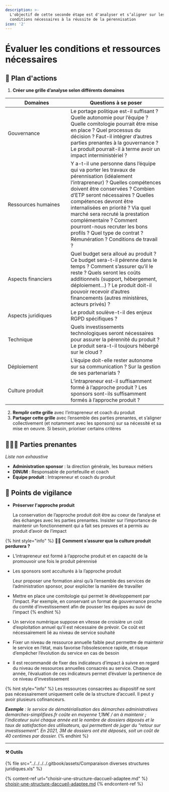 ```yaml
---
description: >-
  L'objectif de cette seconde étape est d'analyser et s’aligner sur les
  conditions nécessaires à la réussite de la pérennisation
icon: '2'
---
```


# Évaluer les conditions et ressources nécessaires

## 🚀 Plan d'actions <a href="#plan-dactions" id="plan-dactions"></a>

1. **Créer une grille d’analyse selon différents domaines**

<table><thead><tr><th width="184">Domaines</th><th>Questions à se poser</th></tr></thead><tbody><tr><td>Gouvernance</td><td>Le portage politique est-il suffisant ? Quelle autonomie pour l’équipe ? Quelle comitologie pourrait être mise en place ? Quel processus du décision ? Faut-il intégrer d’autres parties prenantes à la gouvernance ? Le produit pourrait-il à terme avoir un impact interministériel ?</td></tr><tr><td>Ressources humaines</td><td>Y a-t-il une personne dans l’équipe qui va porter les travaux de pérennisation (idéalement l’intrapreneur) ? Quelles compétences doivent être conservées ? Combien d’ETP seront nécessaires ? Quelles compétences devront être internalisées en priorité ? Via quel marché sera recruté la prestation complémentaire ? Comment pourront-nous recruter les bons profils ? Quel type de contrat ? Rémunération ? Conditions de travail ?</td></tr><tr><td>Aspects financiers</td><td>Quel budget sera alloué au produit ? Ce budget sera-t-il pérenne dans le temps ? Comment s’assurer qu’il le reste ? Quels seront les coûts additionnels (support, hébergement, déploiement…) ? Le produit doit-il pouvoir recevoir d’autres financements (autres ministères, acteurs privés) ?</td></tr><tr><td>Aspects juridiques</td><td>Le produit soulève-t-il des enjeux RGPD spécifiques ?</td></tr><tr><td>Technique</td><td>Quels investissements technologiques seront nécessaires pour assurer la pérennité du produit ? Le produit sera-t-il toujours hébergé sur le cloud ?</td></tr><tr><td>Déploiement</td><td>L’équipe doit-elle rester autonome sur sa communication ? Sur la gestion de ses partenariats ?</td></tr><tr><td>Culture produit</td><td>L’intrapreneur est-il suffisamment formé à l’approche produit ? Les sponsors sont-ils suffisamment formés à l’approche produit ?</td></tr></tbody></table>

2. **Remplir cette grille** avec l’intrapreneur et coach du produit
3. **Partager cette grille** avec l’ensemble des parties prenantes, et s’aligner collectivement (et notamment avec les sponsors) sur sa nécessité et sa mise en oeuvre. Si besoin, prioriser certains critères

## 🧑‍🤝‍🧑 Parties prenantes <a href="#parties-prenantes" id="parties-prenantes"></a>

_Liste non exhaustive_

* **Administration sponsor** : la direction générale, les bureaux métiers
* **DINUM** : Responsable de portefeuille et coach
* **Équipe produit** : Intrapreneur et coach du produit

## 🧐 Points de vigilance <a href="#points-de-vigilance" id="points-de-vigilance"></a>

*   **Préserver l'approche produit**

    La conservation de l’approche produit doit être au coeur de l’analyse et des échanges avec les parties prenantes. Insister sur l’importance de maintenir un fonctionnement qui a fait ses preuves et a permis au produit d’avoir de l’impact

{% hint style="info" %}
🤝🏻 **Comment s’assurer que la culture produit perdurera ?**

* L’intrapreneur est formé à l’approche produit et en capacité de la promouvoir une fois le produit pérennisé
*   Les sponsors sont acculturés à la l’approche produit

    Leur proposer une formation ainsi qu’à l’ensemble des services de l’administration sponsor, pour expliciter la manière de travailler
* Mettre en place une comitologie qui permet le développement par l’impact. Par exemple, en conservant un format de gouvernance proche du comité d’investissement afin de pousser les équipes au suivi de l’impact
{% endhint %}

* Un service numérique suppose en vitesse de croisière un coût d’exploitation annuel qu’il est nécessaire de prévoir. Ce coût est nécessairement lié au niveau de service souhaité
* Fixer un niveau de ressource annuelle faible peut permettre de maintenir le service en l’état, mais favorise l’obsolescence rapide, et risque d’empêcher l’évolution du service en cas de besoin
* Il est recommandé de fixer des indicateurs d’impact à suivre en regard du niveau de ressources annuelles consacrés au service. Chaque année, l’évaluation de ces indicateurs permet d’évaluer la pertinence de ce niveau d’investissement

{% hint style="info" %}
Les ressources consacrées au dispositif ne sont pas nécessairement uniquement celle de la structure d’accueil. Il peut y avoir plusieurs cofinanceurs.

_**Exemple** : le service de dématérialisation des démarches administratives demarches-simplifiees.fr coûte en moyenne 1,1M€ / an à maintenir ; l’indicateur suivi chaque année est le nombre de dossiers déposés et le taux de satisfaction des utilisateurs, qui permettent de juger du “retour sur investissement”. En 2021, 3M de dossiers ont été déposés, soit un coût de 40 centimes par dossier._
{% endhint %}

***

#### ⚒️ Outils

{% file src="../../../../.gitbook/assets/Comparaison diverses structures juridiques.xls" %}

{% content-ref url="choisir-une-structure-daccueil-adaptee.md" %}
[choisir-une-structure-daccueil-adaptee.md](choisir-une-structure-daccueil-adaptee.md)
{% endcontent-ref %}

